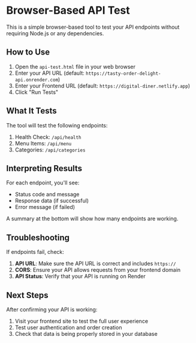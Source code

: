 # Browser-Based API Test

This is a simple browser-based tool to test your API endpoints without requiring Node.js or any dependencies.

## How to Use

1. Open the `api-test.html` file in your web browser
2. Enter your API URL (default: `https://tasty-order-delight-api.onrender.com`)
3. Enter your Frontend URL (default: `https://digital-diner.netlify.app`)
4. Click "Run Tests"

## What It Tests

The tool will test the following endpoints:

1. Health Check: `/api/health`
2. Menu Items: `/api/menu`
3. Categories: `/api/categories`

## Interpreting Results

For each endpoint, you'll see:

- Status code and message
- Response data (if successful)
- Error message (if failed)

A summary at the bottom will show how many endpoints are working.

## Troubleshooting

If endpoints fail, check:

1. **API URL**: Make sure the API URL is correct and includes `https://`
2. **CORS**: Ensure your API allows requests from your frontend domain
3. **API Status**: Verify that your API is running on Render

## Next Steps

After confirming your API is working:

1. Visit your frontend site to test the full user experience
2. Test user authentication and order creation
3. Check that data is being properly stored in your database